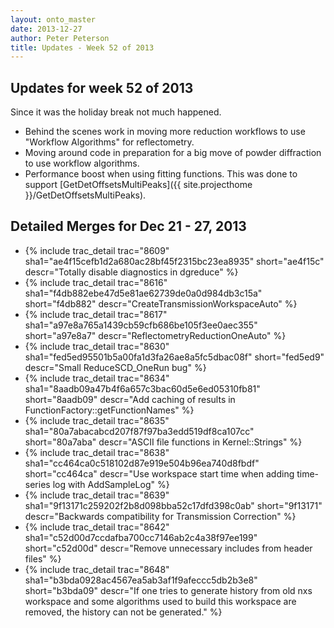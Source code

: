 ```yaml
---
layout: onto_master
date: 2013-12-27
author: Peter Peterson
title: Updates - Week 52 of 2013
---
```

Updates for week 52 of 2013
---------------------------
Since it was the holiday break not much happened.
* Behind the scenes work in moving more reduction workflows to use "Workflow Algorithms" for reflectometry.
* Moving around code in preparation for a big move of powder diffraction to use workflow algorithms.
* Performance boost when using fitting functions. This was done to support [GetDetOffsetsMultiPeaks]({{ site.projecthome }}/GetDetOffsetsMultiPeaks).

Detailed Merges for Dec 21 - 27, 2013
-------------------------------------
* {% include trac_detail trac="8609" sha1="ae4f15cefb1d2a680ac28bf45f2315bc23ea8935" short="ae4f15c" descr="Totally disable diagnostics in dgreduce" %}
* {% include trac_detail trac="8616" sha1="f4db882ebe47d5e81ae62739de0a0d984db3c15a" short="f4db882" descr="CreateTransmissionWorkspaceAuto" %}
* {% include trac_detail trac="8617" sha1="a97e8a765a1439cb59cfb686be105f3ee0aec355" short="a97e8a7" descr="ReflectometryReductionOneAuto" %}
* {% include trac_detail trac="8630" sha1="fed5ed95501b5a00fa1d3fa26ae8a5fc5dbac08f" short="fed5ed9" descr="Small ReduceSCD_OneRun bug" %}
* {% include trac_detail trac="8634" sha1="8aadb09a47b4f6a657c3bac60d5e6ed05310fb81" short="8aadb09" descr="Add caching of results in FunctionFactory::getFunctionNames" %}
* {% include trac_detail trac="8635" sha1="80a7abacabcd207f87f97ba3edd519df8ca107cc" short="80a7aba" descr="ASCII file functions in Kernel::Strings" %}
* {% include trac_detail trac="8638" sha1="cc464ca0c518102d87e919e504b96ea740d8fbdf" short="cc464ca" descr="Use workspace start time when adding time-series log with AddSampleLog" %}
* {% include trac_detail trac="8639" sha1="9f13171c259202f2b8d098bba52c17dfd398c0ab" short="9f13171" descr="Backwards compatibility for Transmission Correction" %}
* {% include trac_detail trac="8642" sha1="c52d00d7ccdafba700cc7146ab2c4a38f97ee199" short="c52d00d" descr="Remove unnecessary includes from header files" %}
* {% include trac_detail trac="8648" sha1="b3bda0928ac4567ea5ab3af1f9afeccc5db2b3e8" short="b3bda09" descr="If one tries to generate history from old nxs workspace and some algorithms used to build this workspace are removed, the history can not be generated." %}

